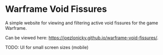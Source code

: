 # Warframe Void Fissures
A simple website for viewing and filtering active void fissures for the game Warframe.

Can be viewed here: https://joezlonicky.github.io/warframe-void-fissures/.

TODO: UI for small screen sizes (mobile)